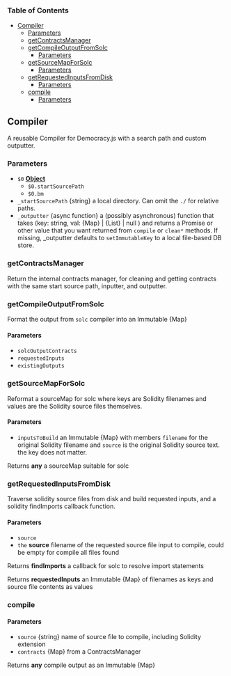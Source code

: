 <!-- Generated by documentation.js. Update this documentation by updating the source code. -->

### Table of Contents

-   [Compiler][1]
    -   [Parameters][2]
    -   [getContractsManager][3]
    -   [getCompileOutputFromSolc][4]
        -   [Parameters][5]
    -   [getSourceMapForSolc][6]
        -   [Parameters][7]
    -   [getRequestedInputsFromDisk][8]
        -   [Parameters][9]
    -   [compile][10]
        -   [Parameters][11]

## Compiler

A reusable Compiler for Democracy.js with a search path and custom outputter.

### Parameters

-   `$0` **[Object][12]** 
    -   `$0.startSourcePath`  
    -   `$0.bm`  
-   `_startSourcePath`  {string} a local directory. Can omit the `./` for relative paths.
-   `_outputter`  {async function} a (possibly asynchronous) function that
           takes (key: string, val: {Map} | {List} | null ) and returns a Promise or
           other value that you want returned from `compile` or `clean*` methods.
           If missing, \_outputter defaults to `setImmutableKey`
           to a local file-based DB store.

### getContractsManager

Return the internal contracts manager, for cleaning and getting contracts
with the same start source path, inputter, and outputter.

### getCompileOutputFromSolc

Format the output from `solc` compiler into an Immutable {Map}

#### Parameters

-   `solcOutputContracts`  
-   `requestedInputs`  
-   `existingOutputs`  

### getSourceMapForSolc

Reformat a sourceMap for solc where keys are Solidity filenames
and values are the Solidity source files themselves.

#### Parameters

-   `inputsToBuild`  an Immutable {Map} with members `filename` for the
           original Solidity filename and `source` is the original Solidity source text.
           the key does not matter.

Returns **any** a sourceMap suitable for solc

### getRequestedInputsFromDisk

Traverse solidity source files from disk and build requested inputs, and a
solidity findImports callback function.

#### Parameters

-   `source`  
-   `the` **source** filename of the requested source file input to compile, could be empty for compile all files found

Returns **findImports** a callback for solc to resolve import statements

Returns **requestedInputs** an Immutable {Map} of filenames as keys and source file contents as values

### compile

#### Parameters

-   `source`  {string} name of source file to compile, including Solidity extension
-   `contracts`  {Map} from a ContractsManager

Returns **any** compile output as an Immutable {Map}

[1]: #compiler

[2]: #parameters

[3]: #getcontractsmanager

[4]: #getcompileoutputfromsolc

[5]: #parameters-1

[6]: #getsourcemapforsolc

[7]: #parameters-2

[8]: #getrequestedinputsfromdisk

[9]: #parameters-3

[10]: #compile

[11]: #parameters-4

[12]: https://developer.mozilla.org/docs/Web/JavaScript/Reference/Global_Objects/Object
